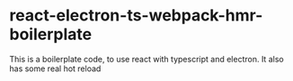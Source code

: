 # react-electron-ts-webpack-hmr-boilerplate
This is a boilerplate code, to use react with typescript and electron. It also has some real hot reload
